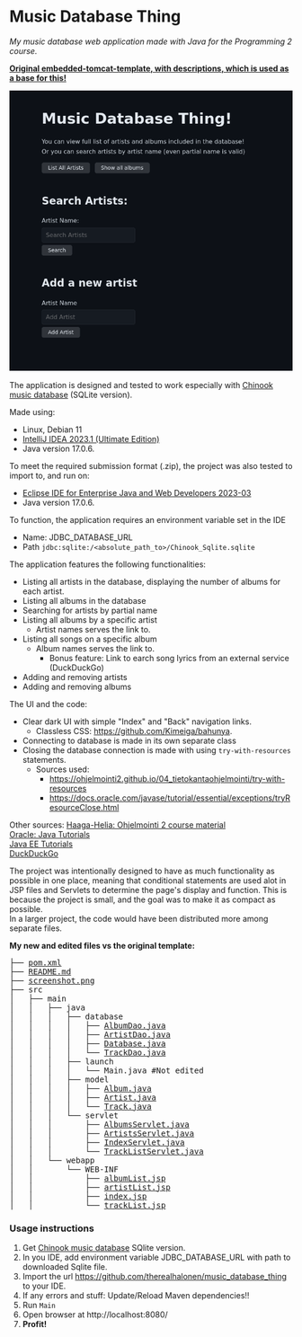# Music Database Thing
*My music database web application made with Java for the Programming 2 course.* 

[**Original embedded-tomcat-template, with descriptions, which is used as a base for this!**](https://github.com/ohjelmointi2/embedded-tomcat-template)

![screenshot](./screenshot.png)

The application is designed and tested to work especially with [Chinook music database](https://github.com/lerocha/chinook-database) (SQLite version).

Made using:
- Linux, Debian 11
- [IntelliJ IDEA 2023.1 (Ultimate Edition)](https://www.jetbrains.com/idea/download/#section=linux)
- Java version 17.0.6.

To meet the required submission format (.zip), the project was also tested to import to, and run on:
-  [Eclipse IDE for Enterprise Java and Web Developers 2023-03](https://www.eclipse.org/downloads/)
- Java version 17.0.6.

To function, the application requires an environment variable set in the IDE
- Name: JDBC_DATABASE_URL
- Path `jdbc:sqlite:/<absolute_path_to>/Chinook_Sqlite.sqlite`

The application features the following functionalities:

-   Listing all artists in the database, displaying the number of albums for each artist.
-   Listing all albums in the database
-   Searching for artists by partial name
-   Listing all albums by a specific artist
	- Artist names serves the link to.
-   Listing all songs on a specific album
	- Album names serves the link to.
		- Bonus feature: Link to earch song lyrics from an external service (DuckDuckGo)
-   Adding and removing artists
-   Adding and removing albums

The UI and the code:

- Clear dark UI with simple "Index" and "Back" navigation links. 
	- Classless CSS: https://github.com/Kimeiga/bahunya.   
- Connecting to database is made in its own separate class
- Closing the database connection is made with using `try-with-resources` statements.
	- Sources used:
		- https://ohjelmointi2.github.io/04_tietokantaohjelmointi/try-with-resources
		- https://docs.oracle.com/javase/tutorial/essential/exceptions/tryResourceClose.html

Other sources:
[Haaga-Helia: Ohjelmointi 2 course material](https://ohjelmointi2.github.io/)   
[Oracle: Java Tutorials](https://docs.oracle.com/javase/tutorial/)   
[Java EE Tutorials](https://www.codejava.net/java-ee/)   
[DuckDuckGo](https://duckduckgo.com/?q=How+to+get+things+done+with+java)   

The project was intentionally designed to have as much functionality as possible in one place, meaning that conditional statements are used alot in JSP files and Servlets to determine the page's display and function. This is because the project is small, and the goal was to make it as compact as possible.    
In a larger project, the code would have been distributed more among separate files.

**My new and edited files vs the original template:**
<pre>
├── <a href="pom.xml" >pom.xml</a>
├── <a href="README.md" >README.md</a>
├── <a href="screenshot.png" >screenshot.png</a>
├── src
│   ├── main
│   │   ├── java
│   │   │   ├── database
│   │   │   │   ├── <a href="src/main/java/database/AlbumDao.java">AlbumDao.java</a>
│   │   │   │   ├── <a href="src/main/java/database/ArtistDao.java">ArtistDao.java</a>
│   │   │   │   ├── <a href="src/main/java/database/Database.java">Database.java</a>
│   │   │   │   └── <a href="src/main/java/database/TrackDao.java">TrackDao.java</a>
│   │   │   ├── launch
│   │   │   │   └── Main.java #Not edited
│   │   │   ├── model
│   │   │   │   ├── <a href="src/main/java/model/Album.java">Album.java</a>
│   │   │   │   ├── <a href="src/main/java/model/Artist.java">Artist.java</a>
│   │   │   │   └── <a href="src/main/java/model/Track.java">Track.java</a>
│   │   │   └── servlet
│   │   │       ├── <a href="src/main/java/servlet/AlbumsServlet.java">AlbumsServlet.java</a>
│   │   │       ├── <a href="src/main/java/servlet/ArtistsServlet.java">ArtistsServlet.java</a>
│   │   │       ├── <a href="src/main/java/servlet/IndexServlet.java">IndexServlet.java</a>
│   │   │       └── <a href="src/main/java/servlet/TrackListServlet.java">TrackListServlet.java</a>
│   │   └── webapp 
│   │       └── WEB-INF
│   │           ├── <a href="src/main/webapp/WEB-INF/albumList.jsp">albumList.jsp</a>
│   │           ├── <a href="src/main/webapp/WEB-INF/artistList.jsp">artistList.jsp</a>
│   │           ├── <a href="src/main/webapp/WEB-INF/index.jsp">index.jsp</a>
│   │           └── <a href="src/main/webapp/WEB-INF/trackList.jsp">trackList.jsp</a>
</pre>

### Usage instructions
1. Get [Chinook music database](https://github.com/lerocha/chinook-database) SQlite version.    
2. In you IDE, add environment variable JDBC_DATABASE_URL with path to downloaded Sqlite file.   
3. Import the url https://github.com/therealhalonen/music_database_thing to your IDE.   
4. If any errors and stuff: Update/Reload Maven dependencies!!
5. Run `Main`   
6. Open browser at http://localhost:8080/   
7. **Profit!**
